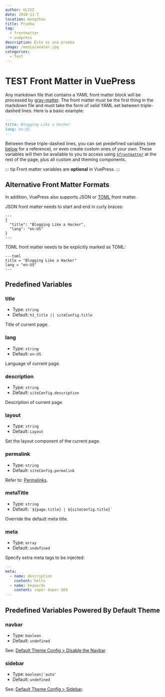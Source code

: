 ```yaml
---
author: ULIVZ
date: 2018-11-7
location: Hangzhou
title: Prueba
tag:
  - frontmatter
  - vuepress
description: Esto es una prueba
image: /media/avatar.jpg
categories:
  - Test
---
```

# TEST Front Matter in VuePress

Any markdown file that contains a YAML front matter block will be processed by [gray-matter](https://github.com/jonschlinkert/gray-matter). The front matter must be the first thing in the markdown file and must take the form of valid YAML set between triple-dashed lines. Here is a basic example:

```markdown
---
title: Blogging Like a Hacker
lang: en-US
---
```

Between these triple-dashed lines, you can set predefined variables (see [below](#predefined-variables) for a reference), or even create custom ones of your own. These variables will then be available to you to access using <code>[$frontmatter](./global-computed.md#frontmatter)</code> at the rest of the page, plus all custom and theming components.

::: tip
Front matter variables are **optional** in VuePress.
:::

## Alternative Front Matter Formats

In addition, VuePress also supports JSON or [TOML](https://github.com/toml-lang/toml) front matter.

JSON front matter needs to start and end in curly braces:

```
---
{
  "title": "Blogging Like a Hacker",
  "lang": "en-US"
}
---
```

TOML front matter needs to be explicitly marked as TOML:

```
---toml
title = "Blogging Like a Hacker"
lang = "en-US"
---
```

## Predefined Variables

### title

* Type: `string`
* Default: `h1_title || siteConfig.title`

Title of current page.

### lang

* Type: `string`
* Default: `en-US`

Language of current page.

### description

* Type: `string`
* Default: `siteConfig.description`

Description of current page.

### layout

* Type: `string`
* Default: `Layout`

Set the layout component of the current page.

### permalink

* Type: `string`
* Default: `siteConfig.permalink`

Refer to: [Permalinks](./permalinks.md).

### metaTitle

* Type: `string`
* Default: <code>\`${page.title} | ${siteConfig.title}\`</code>

Override the default meta title.

### meta

* Type: `array`
* Default: `undefined`

Specify extra meta tags to be injected:

```yaml
---
meta:
  - name: description
    content: hello
  - name: keywords
    content: super duper SEO
---
```

## Predefined Variables Powered By Default Theme

### navbar

* Type: `boolean`
* Default: `undefined`

See: [Default Theme Config > Disable the Navbar](../theme/default-theme-config.md#disable-the-navbar).

### sidebar

* Type: `boolean|'auto'`
* Default: `undefined`

See: [Default Theme Config > Sidebar](../theme/default-theme-config.md#sidebar).